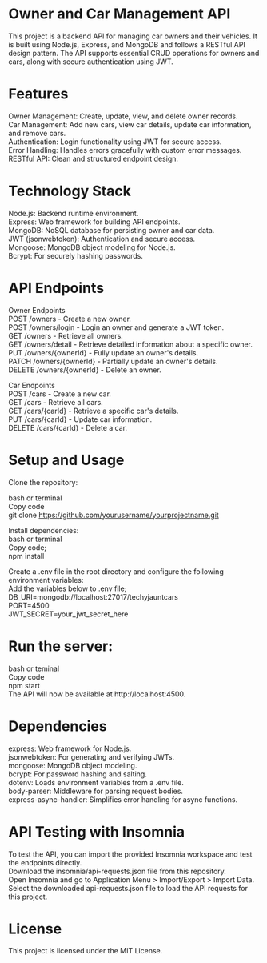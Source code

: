 # Owner and Car Management API
This project is a backend API for managing car owners and their vehicles. It is built using Node.js, Express, and MongoDB and follows a RESTful API design pattern. The API supports essential CRUD operations for owners and cars, along with secure authentication using JWT.

# Features
Owner Management: Create, update, view, and delete owner records. <br>
Car Management: Add new cars, view car details, update car information, and remove cars. <br>
Authentication: Login functionality using JWT for secure access. <br>
Error Handling: Handles errors gracefully with custom error messages. <br>
RESTful API: Clean and structured endpoint design. <br>

# Technology Stack
Node.js: Backend runtime environment. <br>
Express: Web framework for building API endpoints. <br>
MongoDB: NoSQL database for persisting owner and car data. <br>
JWT (jsonwebtoken): Authentication and secure access. <br>
Mongoose: MongoDB object modeling for Node.js. <br> 
Bcrypt: For securely hashing passwords. <br>

# API Endpoints
Owner Endpoints <br>
POST /owners - Create a new owner. <br>
POST /owners/login - Login an owner and generate a JWT token. <br>
GET /owners - Retrieve all owners. <br>
GET /owners/detail - Retrieve detailed information about a specific owner. <br>
PUT /owners/{ownerId} - Fully update an owner's details. <br>
PATCH /owners/{ownerId} - Partially update an owner's details. <br>
DELETE /owners/{ownerId} - Delete an owner. <br>

Car Endpoints <br>
POST /cars - Create a new car. <br>
GET /cars - Retrieve all cars. <br>
GET /cars/{carId} - Retrieve a specific car's details. <br>
PUT /cars/{carId} - Update car information. <br>
DELETE /cars/{carId} - Delete a car. <br>

# Setup and Usage
Clone the repository:

bash or terminal <br>
Copy code <br>
git clone https://github.com/yourusername/yourprojectname.git <br>

Install dependencies: <br>
bash or terminal <br>
Copy code; <br>
npm install <br>

Create a .env file in the root directory and configure the following environment variables: <br>
Add the variables below to .env file; <br>
DB_URI=mongodb://localhost:27017/techyjauntcars <br>
PORT=4500 <br>
JWT_SECRET=your_jwt_secret_here <br>

# Run the server:
bash or teminal <br>
Copy code <br>
npm start <br> 
The API will now be available at http://localhost:4500. <br>

# Dependencies
express: Web framework for Node.js. <br> 
jsonwebtoken: For generating and verifying JWTs. <br> 
mongoose: MongoDB object modeling. <br>
bcrypt: For password hashing and salting. <br> 
dotenv: Loads environment variables from a .env file. <br> 
body-parser: Middleware for parsing request bodies. <br> 
express-async-handler: Simplifies error handling for async functions. <br>

# API Testing with Insomnia
To test the API, you can import the provided Insomnia workspace and test the endpoints directly. <br>
Download the insomnia/api-requests.json file from this repository. <br>
Open Insomnia and go to Application Menu > Import/Export > Import Data. <br> 
Select the downloaded api-requests.json file to load the API requests for this project. <br>

# License
This project is licensed under the MIT License.

